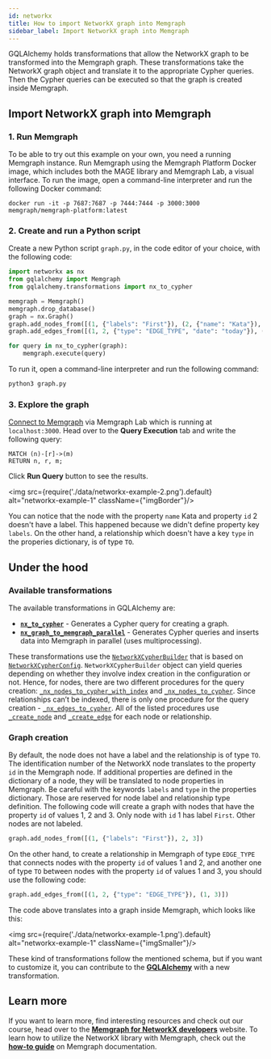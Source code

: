```yaml
---
id: networkx
title: How to import NetworkX graph into Memgraph
sidebar_label: Import NetworkX graph into Memgraph
---
```


GQLAlchemy holds transformations that allow the NetworkX graph to be transformed into the Memgraph graph. These transformations take the NetworkX graph object and translate it to the appropriate Cypher queries. Then the Cypher queries can be executed so that the graph is created inside Memgraph. 


## Import NetworkX graph into Memgraph 

### 1. Run Memgraph

To be able to try out this example on your own, you need a running Memgraph instance. Run Memgraph using the Memgraph Platform Docker image, which includes both the MAGE library and Memgraph Lab, a visual interface. 
To run the image, open a command-line interpreter and run the following Docker command:

```
docker run -it -p 7687:7687 -p 7444:7444 -p 3000:3000 memgraph/memgraph-platform:latest
```

### 2. Create and run a Python script

Create a new Python script `graph.py`, in the code editor of your choice, with the following code:

```python
import networkx as nx
from gqlalchemy import Memgraph
from gqlalchemy.transformations import nx_to_cypher

memgraph = Memgraph()
memgraph.drop_database()
graph = nx.Graph()
graph.add_nodes_from([(1, {"labels": "First"}), (2, {"name": "Kata"}), 3])
graph.add_edges_from([(1, 2, {"type": "EDGE_TYPE", "date": "today"}), (1, 3)])

for query in nx_to_cypher(graph):
    memgraph.execute(query)
```

To run it, open a command-line interpreter and run the following command:

```python
python3 graph.py
```

### 3. Explore the graph

[Connect to Memgraph](/docs/memgraph-lab/connect-to-memgraph#connecting-to-memgraph) via Memgraph Lab which is running at `localhost:3000`. Head over to the **Query Execution** tab and write the following query:

```cypher
MATCH (n)-[r]->(m)
RETURN n, r, m;
```

Click **Run Query** button to see the results.

<img src={require('./data/networkx-example-2.png').default} alt="networkx-example-1" className={"imgBorder"}/>

You can notice that the node with the property `name` Kata and property `id` 2 doesn't have a label. This happened because we didn't define property key `labels`. On the other hand, a relationship which doesn't have a key `type` in the properies dictionary, is of type `TO`.


## Under the hood

### Available transformations

The available transformations in GQLAlchemy are:

- [**`nx_to_cypher`**](https://github.com/memgraph/gqlalchemy/blob/main/gqlalchemy/transformations.py#L35) - Generates a Cypher query for creating a graph.
- [**`nx_graph_to_memgraph_parallel`**](https://github.com/memgraph/gqlalchemy/blob/main/gqlalchemy/transformations.py#L46) - Generates Cypher queries and inserts data into Memgraph in parallel (uses multiprocessing).

These transformations use the [`NetworkXCypherBuilder`](https://github.com/memgraph/gqlalchemy/blob/main/gqlalchemy/transformations.py#L133) that is based on [`NetworkXCypherConfig`](https://github.com/memgraph/gqlalchemy/blob/main/gqlalchemy/utilities.py#L41). `NetworkXCypherBuilder` object can yield queries depending on whether they involve index creation in the configuration or not. Hence, for nodes, there are two different procedures for the query creation: [`_nx_nodes_to_cypher_with_index`](https://github.com/memgraph/gqlalchemy/blob/main/gqlalchemy/transformations.py#L168) and [`_nx_nodes_to_cypher`](https://github.com/memgraph/gqlalchemy/blob/main/gqlalchemy/transformations.py#L163). Since relationships can’t be indexed, there is only one procedure for the query creation - [`_nx_edges_to_cypher`](https://github.com/memgraph/gqlalchemy/blob/main/gqlalchemy/transformations.py#L182). All of the listed procedures use [`_create_node`](https://github.com/memgraph/gqlalchemy/blob/main/gqlalchemy/transformations.py#L192) and [`_create_edge`](https://github.com/memgraph/gqlalchemy/blob/main/gqlalchemy/transformations.py#L202) for each node or relationship. 


### Graph creation

By default, the node does not have a label and the relationship is of type `TO`. The identification number of the NetworkX node translates to the property `id` in the Memgraph node. If additional properties are defined in the dictionary of a node, they will be translated to node properties in Memgraph. Be careful with the keywords `labels` and `type` in the properties dictionary. Those are reserved for node label and relationship type definition. The following code will create a graph with nodes that have the property `id` of values 1, 2 and 3. Only node with `id` 1 has label `First`. Other nodes are not labeled. 

```python
graph.add_nodes_from([(1, {"labels": "First"}), 2, 3])
```

On the other hand, to create a relationship in Memgraph of type `EDGE_TYPE` that connects nodes with the property `id` of values 1 and 2, and another one of type `TO` between nodes with the property `id` of values 1 and 3, you should use the following code:

```python
graph.add_edges_from([(1, 2, {"type": "EDGE_TYPE"}), (1, 3)])
```

The code above translates into a graph inside Memgraph, which looks like this: 

<img src={require('./data/networkx-example-1.png').default} alt="networkx-example-1" className={"imgSmaller"}/>

These kind of transformations follow the mentioned schema, but if you want to customize it, you can contribute to the [**GQLAlchemy**](https://github.com/memgraph/gqlalchemy) with a new transformation.

## Learn more

If you want to learn more, find interesting resources and check out our course, head over to the [**Memgraph for NetworkX developers**](https://memgraph.com/memgraph-for-networkx?utm_source=docs&utm_medium=referral&utm_campaign=networkx_ppp&utm_term=docsgqla%2Bhowto&utm_content=textlink) website. To learn how to utilize the NetworkX library with Memgraph, check out the [**how-to guide**](/docs/memgraph/how-to-guides/networkx) on Memgraph documentation.
